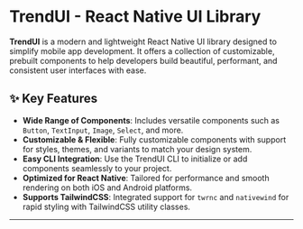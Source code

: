 # TrendUI - React Native UI Library

**TrendUI** is a modern and lightweight React Native UI library designed to simplify mobile app development. It offers a collection of customizable, prebuilt components to help developers build beautiful, performant, and consistent user interfaces with ease.

## ✨ Key Features

- **Wide Range of Components**: Includes versatile components such as `Button`, `TextInput`, `Image`, `Select`, and more.
- **Customizable & Flexible**: Fully customizable components with support for styles, themes, and variants to match your design system.
- **Easy CLI Integration**: Use the TrendUI CLI to initialize or add components seamlessly to your project.
- **Optimized for React Native**: Tailored for performance and smooth rendering on both iOS and Android platforms.
- **Supports TailwindCSS**: Integrated support for `twrnc` and `nativewind` for rapid styling with TailwindCSS utility classes.

---
